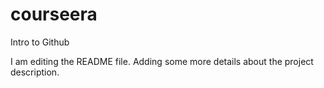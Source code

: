 # courseera
Intro to Github

I am editing the README file. Adding some more details about the project description.
